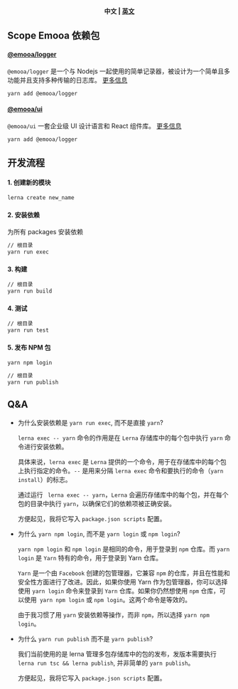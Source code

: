 <p align="center"><b> 中文 | <a href="./README_EN.md"> 英文 </a>  </b></p>

## Scope Emooa 依赖包

#### [@emooa/logger](/packages/logger/README.md)

`@emooa/logger` 是一个与 Nodejs 一起使用的简单记录器，被设计为一个简单且多功能并且支持多种传输的日志库。 [更多信息](/packages/logger/README.md)

```
yarn add @emooa/logger
```

#### [@emooa/ui](/packages/ui/README.md)

`@emooa/ui` 一套企业级 UI 设计语言和 React 组件库。 [更多信息](/packages/ui/README.md)

```
yarn add @emooa/logger
```

## 开发流程

#### 1. 创建新的模块

```bash
lerna create new_name
```

#### 2. 安装依赖

为所有 packages 安装依赖

```bash
// 根目录
yarn run exec
```

#### 3. 构建

```bash
// 根目录
yarn run build
```

#### 4. 测试

```bash
// 根目录
yarn run test
```

#### 5. 发布 NPM 包

```bash
yarn npm login

// 根目录
yarn run publish
```

## Q&A

- 为什么安装依赖是 `yarn run exec`, 而不是直接 `yarn`?

  `lerna exec -- yarn` 命令的作用是在 `Lerna` 存储库中的每个包中执行 `yarn` 命令进行安装依赖。

  具体来说，`lerna exec` 是 `Lerna` 提供的一个命令，用于在存储库中的每个包上执行指定的命令。`--` 是用来分隔 `lerna exec` 命令和要执行的命令（`yarn install`）的标志。

  通过运行 ` lerna exec -- yarn`，`Lerna` 会遍历存储库中的每个包，并在每个包的目录中执行 `yarn`，以确保它们的依赖项被正确安装。

  方便起见，我将它写入 `package.json scripts` 配置。

- 为什么 `yarn npm login`, 而不是 `yarn login` 或 `npm login`?

  `yarn npm login` 和 `npm login` 是相同的命令，用于登录到 `npm` 仓库。而 `yarn login` 是 `Yarn` 特有的命令，用于登录到 Yarn 仓库。

  `Yarn` 是一个由 `Facebook` 创建的包管理器，它兼容 `npm` 的仓库，并且在性能和安全性方面进行了改进。因此，如果你使用 Yarn 作为包管理器，你可以选择使用 `yarn login` 命令来登录到 `Yarn` 仓库。如果你仍然想使用 `npm` 仓库，可以使用` yarn npm login` 或 `npm login`。这两个命令是等效的。

  由于我习惯了用 `yarn` 安装依赖等操作，而非 `npm`，所以选择 `yarn npm login`。

- 为什么 `yarn run publish` 而不是 `yarn publish`?

  我们当前使用的是 lerna 管理多包存储库中的包的发布，发版本需要执行 `lerna run tsc && lerna publish`, 并非简单的 `yarn publish`。

  方便起见，我将它写入 `package.json scripts` 配置。
